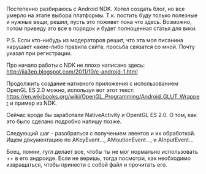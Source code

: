 Постепенно разбираюсь с Android NDK. Хотел создать блог, но все умерло
на этапе выбора платформы. Т.к. постить буду только полезные и нужные
вещи, решил, пусть это поживет пока что здесь. Возможно, потом приведу
это все в порядок и будет полноценная статья для вики.

P.S. Если кто-нибудь из модераторов решит, что эта моя писанина нарушает
какие-либо правила сайта, просьба связатся со мной. Почту указал при
регистрации.

Про начало работы с NDK не плохо написано здесь:
<http://jia3ep.blogspot.com/2011/10/c-android-1.html>

Продолжить создание нативного приложения с использованием OpenGL ES 2.0
можно, используя вот этот текст:
<https://en.wikibooks.org/wiki/OpenGL_Programming/Android_GLUT_Wrapper>
и пример из NDK.

Сейчас вроде бы заработали NativeActivity и OpentGL ES 2.0. О том, как
это было сделано подробно напишу позже.

Следующий шаг - разобраться с получением эвентов и их обработкой. Ищем
документацию по AKeyEvent..., AMoutionEvent..., и AInputEvent...

Боец, помни, гугл делает все, чтобы ты не мог нормально использовать ++
в его андроиде. Если не веришь, тогда посмотри, как необходимо
извращаться, чтобы принести с собой файл и прочитать его.